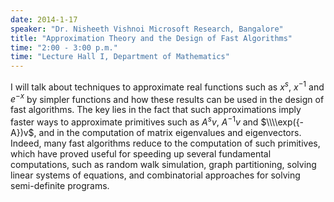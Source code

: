 ```yaml
---
date: 2014-1-17
speaker: "Dr. Nisheeth Vishnoi Microsoft Research, Bangalore"
title: "Approximation Theory and the Design of Fast Algorithms"
time: "2:00 - 3:00 p.m." 
time: "Lecture Hall I, Department of Mathematics"
---
```

I will talk about techniques to approximate real functions such as $x^s,$ $x^{-1}$ and $e^{-x}$ by simpler functions and how these results can be used in the design of fast algorithms. The key lies in the fact that such approximations imply faster ways to approximate primitives such as $A^sv,$ $A^{-1}v$ and $\\\\exp({-A})v$, and in the computation of matrix eigenvalues and eigenvectors. Indeed, many fast algorithms reduce to the computation of such primitives, which have proved useful for speeding up several fundamental computations, such as random walk simulation, graph partitioning, solving linear systems of equations, and combinatorial approaches for solving semi-definite programs.
